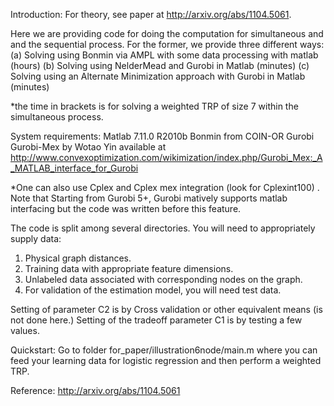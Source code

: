 Introduction:
For theory, see paper at http://arxiv.org/abs/1104.5061.

Here we are providing code for doing the computation for simultaneous and and the sequential process. For the former, we provide three different ways:
(a) Solving using Bonmin via AMPL with some data processing with matlab (hours)
(b) Solving using NelderMead and Gurobi in Matlab (minutes)
(c) Solving using an Alternate Minimization approach with Gurobi in Matlab (minutes)

*the time in brackets is for solving a weighted TRP of size 7 within the simultaneous process.


System requirements: 
Matlab 7.11.0 R2010b
Bonmin from COIN-OR
Gurobi
Gurobi-Mex by Wotao Yin available at http://www.convexoptimization.com/wikimization/index.php/Gurobi_Mex:_A_MATLAB_interface_for_Gurobi

*One can also use Cplex and Cplex mex integration (look for Cplexint100) . Note that Starting from Gurobi 5+, Gurobi matively supports matlab interfacing but the code was written before this feature.


The code is split among several directories.
You will need to appropriately supply data:
1. Physical graph distances.
2. Training data with appropriate feature dimensions.
3. Unlabeled data associated with corresponding nodes on the graph.
4. For validation of the estimation model, you will need test data.

Setting of parameter C2 is by Cross validation or other equivalent means (is not done here.)
Setting of the tradeoff parameter C1 is by testing a few values.


Quickstart:
Go to folder for_paper/illustration6node/main.m where you can feed your learning data for logistic regression and then perform a weighted TRP.


Reference: http://arxiv.org/abs/1104.5061